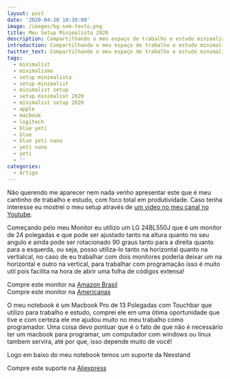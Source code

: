```yaml
---
layout: post
date: '2020-04-20 10:30:00'
image: /images/bg-sem-texto.png
title: Meu Setup Minimalista 2020
description: Compartilhando o meu espaço de trabalho e estudo minimalista com vocês
introduction: Compartilhando o meu espaço de trabalho e estudo minimalista com vocês
twitter_text: Compartilhando o meu espaço de trabalho e estudo minimalista com vocês
tags:
  - minimalist
  - minimalismo
  - setup minimalista
  - setup minimalist
  - minimalist setup
  - setup minimalist 2020
  - minimalist setup 2020
  - apple
  - macbook
  - logitech
  - blue yeti
  - blue
  - blue yeti nano
  - yeti nano
  - yeti
  - ''
categories:
  - Artigo
---
```

Não querendo me aparecer nem nada venho apresentar este que é meu cantinho de trabalho e estudo, com foco total em produtividade. Caso tenha interesse eu mostrei o meu setup através de [um video no meu canal no Youtube](https://youtu.be/-CQOqrMnsBA).

Começando pelo meu Monitor eu utilizo um LG 24BL550J que é um monitor de 24 polegadas e que pode ser ajustado tanto na altura quanto no seu angulo e ainda pode ser rotacionado 90 graus tanto para a direita quanto para a esquerda, ou seja, posso utiliza-lo tanto na horizontal quanto na vertialcal, no caso de eu trabalhar com dois monitores poderia deixar um na horizontal e outro na vertical, para trabalhar com programação isso é muito util pois facilita na hora de abrir uma folha de códigos extensa!

Compre este monitor na [Amazon Brasil](https://amzn.to/2z9nKNl)\
Compre este monitor na [Americanas](https://fas.st/oCxrt)

O meu notebook é um Macbook Pro de 13 Polegadas com Touchbar que utilizo para trabalho e estudo, comprei ele em uma ótima oportunidade que tive e com certeza ele me ajudou muito no meu trabalho como programador. Uma coisa devo pontuar que é o fato de que não é necessário ter um macbook para programar, um computador com windows ou linux tambem servira, até por que, isso depende muito de você!

Logo em baixo do meu notebook temos um suporte da Nexstand

Compre este suporte na [Aliexpress](https://ali.ski/LhtbS)